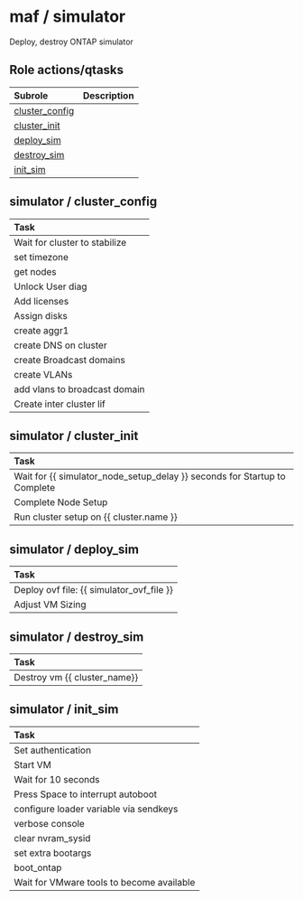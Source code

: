 # maf / simulator 
Deploy, destroy ONTAP simulator  
  






## Role actions/qtasks

| Subrole | Description |
| :------ | :---------- |
| [cluster_config](#simulator--cluster_config) |  |
| [cluster_init](#simulator--cluster_init) |  |
| [deploy_sim](#simulator--deploy_sim) |  |
| [destroy_sim](#simulator--destroy_sim) |  |
| [init_sim](#simulator--init_sim) |  |




## simulator / cluster_config


| Task |
| :--- |
| Wait for cluster to stabilize |
| set timezone |
| get nodes |
| Unlock User diag |
| Add licenses |
| Assign disks |
| create aggr1 |
| create DNS on cluster |
| create Broadcast domains |
| create VLANs |
| add vlans to broadcast domain |
| Create inter cluster lif |



## simulator / cluster_init


| Task |
| :--- |
| Wait for {{ simulator_node_setup_delay }} seconds for Startup to Complete |
| Complete Node Setup |
| Run cluster setup on {{ cluster.name }} |



## simulator / deploy_sim


| Task |
| :--- |
| Deploy ovf file: {{ simulator_ovf_file }} |
| Adjust VM Sizing |



## simulator / destroy_sim


| Task |
| :--- |
| Destroy vm {{ cluster_name}} |



## simulator / init_sim


| Task |
| :--- |
| Set authentication |
| Start VM |
| Wait for 10 seconds |
| Press Space to interrupt autoboot |
| configure loader variable via sendkeys |
| verbose console |
| clear nvram_sysid |
| set extra bootargs |
| boot_ontap |
| Wait for VMware tools to become available |




